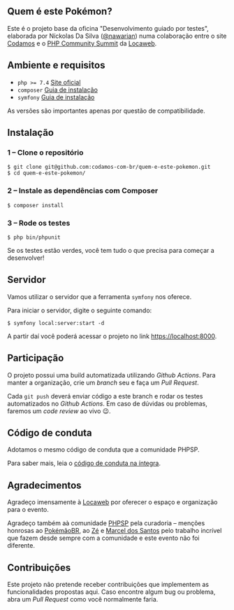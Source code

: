 Quem é este Pokémon?
---

Este é o projeto base da oficina "Desenvolvimento guiado por testes",
elaborada por Níckolas Da Silva ([@nawarian](https://twitter.com/nawarian))
numa colaboração entre o site [Codamos](https://codamos.com.br) e o
[PHP Community Summit](https://php.locaweb.com.br/) da [Locaweb](https://www.locaweb.com.br/).

## Ambiente e requisitos

* `php >= 7.4` [Site oficial](http://php.net/)
* `composer` [Guia de instalação](https://getcomposer.org/download/)
* `symfony` [Guia de instalação](https://symfony.com/download)

As versões são importantes apenas por questão de compatibilidade.

## Instalação

### 1 – Clone o repositório

```
$ git clone git@github.com:codamos-com-br/quem-e-este-pokemon.git
$ cd quem-e-este-pokemon/
```

### 2 – Instale as dependências com Composer

```
$ composer install
```

### 3 – Rode os testes

```
$ php bin/phpunit
```

Se os testes estão verdes, você tem tudo o que precisa para
começar a desenvolver!

## Servidor

Vamos utilizar o servidor que a ferramenta `symfony` nos oferece.

Para iniciar o servidor, digite o seguinte comando:

```
$ symfony local:server:start -d
```

A partir daí você poderá acessar o projeto no link [https://localhost:8000](https://localhost:8000).

## Participação

O projeto possui uma build automatizada utilizando _Github Actions_.
Para manter a organização, crie um _branch_ seu e faça um _Pull Request_.

Cada `git push` deverá enviar código a este branch e rodar os testes
automatizados no _Github Actions_. Em caso de dúvidas ou problemas, faremos um
_code review_ ao vivo 😉.

## Código de conduta

Adotamos o mesmo código de conduta que a comunidade PHPSP.

Para saber mais, leia o [código de conduta na íntegra](https://phpsp.org.br/codigo-de-conduta/).

## Agradecimentos

Agradeço imensamente à [Locaweb](https://lcoaweb.com.br) por oferecer o
espaço e organização para o evento.

Agradeço também aà comunidade [PHPSP](https://phpsp.org.br/) pela
curadoria – menções honrosas ao [PokémãoBR](https://pokemaobr.dev/),
ao [Zé](https://twitter.com/jose_filho_dev) e [Marcel dos Santos](https://twitter.com/marcelgsantos) pelo trabalho
incrível que fazem desde sempre com a comunidade e este evento não
foi diferente.

## Contribuições

Este projeto não pretende receber contribuições que implementem as
funcionalidades propostas aqui. Caso encontre algum bug ou problema,
abra um _Pull Request_ como você normalmente faria.
